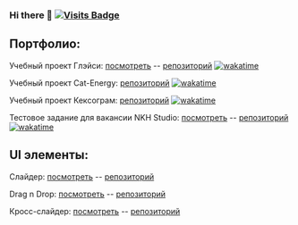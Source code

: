 ### Hi there 👋 [![Visits Badge](https://badges.pufler.dev/visits/dmkrupin/dmkrupin)](https://badges.pufler.dev)

<!--
**dmkrupin/dmkrupin** is a ✨ _special_ ✨ repository because its `README.md` (this file) appears on your GitHub profile.

Here are some ideas to get you started:

- 🔭 I’m currently working on ...
- 🌱 I’m currently learning ...
- 👯 I’m looking to collaborate on ...
- 🤔 I’m looking for help with ...
- 💬 Ask me about ...
- 📫 How to reach me: ...
- 😄 Pronouns: ...
- ⚡ Fun fact: ...
-->

Портфолио:
---

Учебный проект Глэйси:
[посмотреть](https://dmkrupin.github.io/1753073-gllacy-31/) -- 
[репозиторий](https://github.com/dmkrupin/1753073-gllacy-31) 
[![wakatime](https://wakatime.com/badge/github/dmkrupin/1753073-gllacy-31.svg)](https://wakatime.com/badge/github/dmkrupin/1753073-gllacy-31)

Учебный проект Cat-Energy:
[репозиторий](https://github.com/dmkrupin/1753073-cat-energy-23)
[![wakatime](https://wakatime.com/badge/github/dmkrupin/1753073-cat-energy-23.svg)](https://wakatime.com/badge/github/dmkrupin/1753073-cat-energy-23)

Учебный проект Кексограм:
[репозиторий](https://github.com/dmkrupin/1753073-kekstagram-24)
[![wakatime](https://wakatime.com/badge/github/dmkrupin/1753073-kekstagram-24.svg)](https://wakatime.com/badge/github/dmkrupin/1753073-kekstagram-24)

Тестовое задание для вакансии NKH Studio:
[посмотреть](https://dmkrupin.github.io/nkh-studio-test-assignment/) -- 
[репозиторий](https://github.com/dmkrupin/nkh-studio-test-assignment)
[![wakatime](https://wakatime.com/badge/github/dmkrupin/nkh-studio-test-assignment.svg)](https://wakatime.com/badge/github/dmkrupin/nkh-studio-test-assignment)

UI элементы:
---

Слайдер:
[посмотреть](https://dmkrupin.github.io/misc-slider/) -- 
[репозиторий](https://github.com/dmkrupin/misc-slider)

Drag n Drop:
[посмотреть](https://dmkrupin.github.io/misc-dragndrop/) -- 
[репозиторий](https://github.com/dmkrupin/misc-dragndrop)

Кросс-слайдер:
[посмотреть](https://dmkrupin.github.io/misc-cross-slider/) -- 
[репозиторий](https://github.com/dmkrupin/misc-cross-slider)
